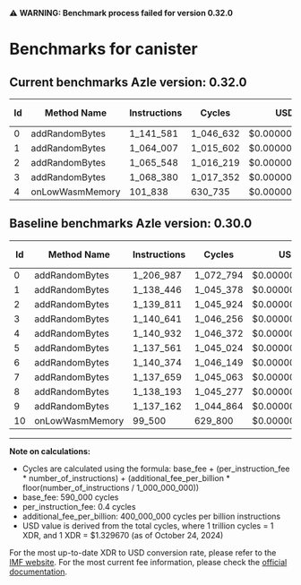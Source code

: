 ⚠️ **WARNING: Benchmark process failed for version 0.32.0**

# Benchmarks for canister

## Current benchmarks Azle version: 0.32.0

| Id  | Method Name     | Instructions | Cycles    | USD           | USD/Million Calls | Change                                |
| --- | --------------- | ------------ | --------- | ------------- | ----------------- | ------------------------------------- |
| 0   | addRandomBytes  | 1_141_581    | 1_046_632 | $0.0000013917 | $1.39             | <font color="green">-65_406</font>    |
| 1   | addRandomBytes  | 1_064_007    | 1_015_602 | $0.0000013504 | $1.35             | <font color="green">-74_439</font>    |
| 2   | addRandomBytes  | 1_065_548    | 1_016_219 | $0.0000013512 | $1.35             | <font color="green">-74_263</font>    |
| 3   | addRandomBytes  | 1_068_380    | 1_017_352 | $0.0000013527 | $1.35             | <font color="green">-72_261</font>    |
| 4   | onLowWasmMemory | 101_838      | 630_735   | $0.0000008387 | $0.83             | <font color="green">-1_039_094</font> |

## Baseline benchmarks Azle version: 0.30.0

| Id  | Method Name     | Instructions | Cycles    | USD           | USD/Million Calls |
| --- | --------------- | ------------ | --------- | ------------- | ----------------- |
| 0   | addRandomBytes  | 1_206_987    | 1_072_794 | $0.0000014265 | $1.42             |
| 1   | addRandomBytes  | 1_138_446    | 1_045_378 | $0.0000013900 | $1.39             |
| 2   | addRandomBytes  | 1_139_811    | 1_045_924 | $0.0000013907 | $1.39             |
| 3   | addRandomBytes  | 1_140_641    | 1_046_256 | $0.0000013912 | $1.39             |
| 4   | addRandomBytes  | 1_140_932    | 1_046_372 | $0.0000013913 | $1.39             |
| 5   | addRandomBytes  | 1_137_561    | 1_045_024 | $0.0000013895 | $1.38             |
| 6   | addRandomBytes  | 1_140_374    | 1_046_149 | $0.0000013910 | $1.39             |
| 7   | addRandomBytes  | 1_137_659    | 1_045_063 | $0.0000013896 | $1.38             |
| 8   | addRandomBytes  | 1_138_193    | 1_045_277 | $0.0000013899 | $1.38             |
| 9   | addRandomBytes  | 1_137_162    | 1_044_864 | $0.0000013893 | $1.38             |
| 10  | onLowWasmMemory | 99_500       | 629_800   | $0.0000008374 | $0.83             |

---

**Note on calculations:**

- Cycles are calculated using the formula: base_fee + (per_instruction_fee \* number_of_instructions) + (additional_fee_per_billion \* floor(number_of_instructions / 1_000_000_000))
- base_fee: 590_000 cycles
- per_instruction_fee: 0.4 cycles
- additional_fee_per_billion: 400_000_000 cycles per billion instructions
- USD value is derived from the total cycles, where 1 trillion cycles = 1 XDR, and 1 XDR = $1.329670 (as of October 24, 2024)

For the most up-to-date XDR to USD conversion rate, please refer to the [IMF website](https://www.imf.org/external/np/fin/data/rms_sdrv.aspx).
For the most current fee information, please check the [official documentation](https://internetcomputer.org/docs/current/developer-docs/gas-cost#execution).
